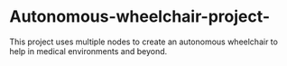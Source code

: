 # Autonomous-wheelchair-project-
This project uses multiple nodes to create an autonomous wheelchair to help in medical environments and beyond.
